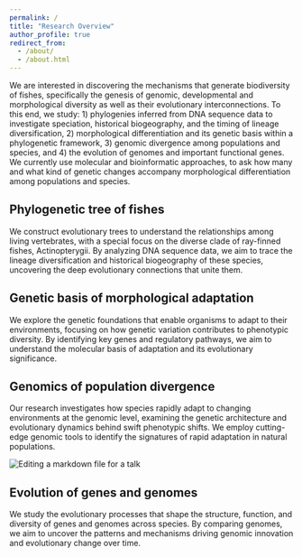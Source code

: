 ```yaml
---
permalink: /
title: "Research Overview"
author_profile: true
redirect_from: 
  - /about/
  - /about.html
---
```


We are interested in discovering the mechanisms that generate biodiversity of fishes, specifically the genesis of genomic, developmental and morphological diversity as well as their evolutionary interconnections. To this end, we study: 1) phylogenies inferred from DNA sequence data to investigate speciation, historical biogeography, and the timing of lineage diversification, 2) morphological differentiation and its genetic basis within a phylogenetic framework, 3) genomic divergence among populations and species, and 4) the evolution of genomes and important functional genes. We currently use molecular and bioinformatic approaches, to ask how many and what kind of genetic changes accompany morphological differentiation among populations and species.

Phylogenetic tree of fishes
------
We construct evolutionary trees to understand the relationships among living vertebrates, with a special focus on the diverse clade of ray-finned fishes, Actinopterygii. By analyzing DNA sequence data, we aim to trace the lineage diversification and historical biogeography of these species, uncovering the deep evolutionary connections that unite them.

Genetic basis of morphological adaptation
------
We explore the genetic foundations that enable organisms to adapt to their environments, focusing on how genetic variation contributes to phenotypic diversity. By identifying key genes and regulatory pathways, we aim to understand the molecular basis of adaptation and its evolutionary significance.

Genomics of population divergence
------
Our research investigates how species rapidly adapt to changing environments at the genomic level, examining the genetic architecture and evolutionary dynamics behind swift phenotypic shifts. We employ cutting-edge genomic tools to identify the signatures of rapid adaptation in natural populations. 

![Editing a markdown file for a talk](/images/editing-talk.png)

Evolution of genes and genomes
------
We study the evolutionary processes that shape the structure, function, and diversity of genes and genomes across species. By comparing genomes, we aim to uncover the patterns and mechanisms driving genomic innovation and evolutionary change over time.
